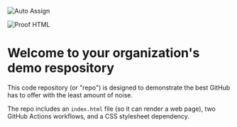 ![Auto Assign](https://github.com/octopus-technology/demo-repository/actions/workflows/auto-assign.yml/badge.svg)

![Proof HTML](https://github.com/octopus-technology/demo-repository/actions/workflows/proof-html.yml/badge.svg)

# Welcome to your organization's demo respository
This code repository (or "repo") is designed to demonstrate the best GitHub has to offer with the least amount of noise.

The repo includes an `index.html` file (so it can render a web page), two GitHub Actions workflows, and a CSS stylesheet dependency.
